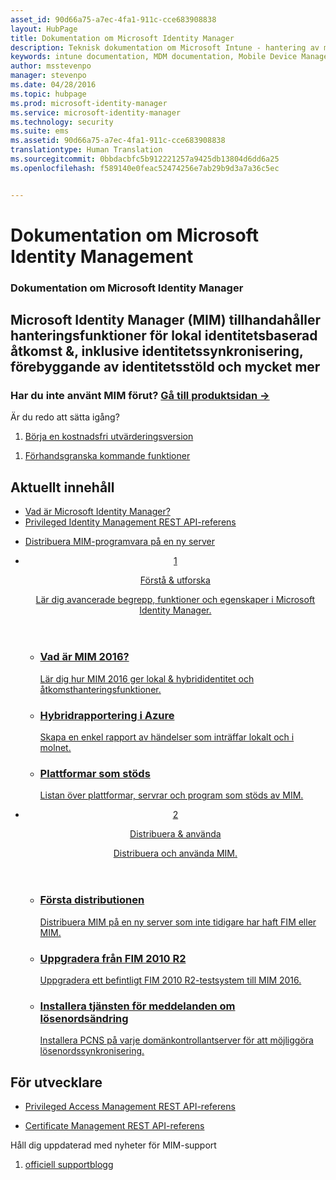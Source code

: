 ```yaml
---
asset_id: 90d66a75-a7ec-4fa1-911c-cce683908838
layout: HubPage
title: Dokumentation om Microsoft Identity Manager
description: Teknisk dokumentation om Microsoft Intune - hantering av mobilenheter och mobilapplikationer
keywords: intune documentation, MDM documentation, Mobile Device Management Documentation, Mobile Device and Application Management Documentation
author: msstevenpo
manager: stevenpo
ms.date: 04/28/2016
ms.topic: hubpage
ms.prod: microsoft-identity-manager
ms.service: microsoft-identity-manager
ms.technology: security
ms.suite: ems
ms.assetid: 90d66a75-a7ec-4fa1-911c-cce683908838
translationtype: Human Translation
ms.sourcegitcommit: 0bbdacbfc5b912221257a9425db13804d6dd6a25
ms.openlocfilehash: f589140e0feac52474256e7ab29b9d3a7a36c5ec


---
```

# Dokumentation om Microsoft Identity Management
<article id="main">
    <section id="hero-content">
      <h1>Dokumentation om Microsoft Identity Manager</h1>
      <h2>Microsoft Identity Manager (MIM) tillhandahåller hanteringsfunktioner för lokal identitetsbaserad åtkomst &amp;, inklusive identitetssynkronisering, förebyggande av identitetsstöld och mycket mer</h2>
      <h3>Har du inte använt MIM förut? <a href="http://go.microsoft.com/fwlink/?LinkId=816853" target="\_blank">Gå till produktsidan &rarr;</a></h3>     
    </section>
    <aside class="alert section-border">
      <p>Är du redo att sätta igång?</p>
      <ol class="action-list">
        <li><a href="https://www.microsoft.com/evalcenter/evaluate-microsoft-identity-manager-2016" target="\_blank" class="button-bordered button-translucent">Börja en kostnadsfri utvärderingsversion</a></li>
      </ol>
      <ol class="action-list">
        <li><a href="http://connect.microsoft.com/site1164/Downloads/DownloadDetails.aspx?DownloadID=61395" target="\_blank" class="button-bordered button-translucent">Förhandsgranska kommande funktioner</a></li>
      </ol>
    </aside>
    <section id="featured" class="container">
      <h2 class="section-heading"><span class="icon icon-warning"></span> Aktuellt innehåll</h2>
      <div class="features row">
        <ul class="column column-half">
          <li><a href="/microsoft-identity-manager/understand-explore/microsoft-identity-manager-2016">Vad är Microsoft Identity Manager?</a></li>
          <li><a href="/microsoft-identity-manager/reference/privileged-access-management-rest-api-reference">Privileged Identity Management REST API-referens</a></li>
        </ul>
        <ul class="column column-half">
          <li><a href="/microsoft-identity-manager/deploy-use/microsoft-identity-manager-deploy">Distribuera MIM-programvara på en ny server</a></li>
        </ul>
      </div>
    </section>
    <div id="journeys">
      <section class="container">
        <ul class="journeys-list">
          <li class="journey-step">
            <header class="journey-step-header row">
              <a href="/microsoft-identity-manager/understand-explore/microsoft-identity-manager-2016">
                <div class="title column-third">
                  <span class="step-number">1</span>
                  <p>Förstå &amp; utforska</p>
                </div>
                <p class="description column-two-thirds">Lär dig avancerade begrepp, funktioner och egenskaper i Microsoft Identity Manager.
                </p>
              </a>
            </header>
            <section class="journey-step-elements content">
              <ul class="row">
                <li class="column-third">
                  <a href="/microsoft-identity-manager/understand-explore/microsoft-identity-manager-2016">
                    <h3>Vad är MIM 2016?</h3>
                    <p>Lär dig hur MIM 2016 ger lokal &amp; hybrididentitet och åtkomsthanteringsfunktioner.</p>
                  </a>
                </li>
                <li class="column-third">
                  <a href="/microsoft-identity-manager/understand-explore/identity-manager-hybrid-reporting-azure">
                    <h3>Hybridrapportering i Azure</h3>
                    <p>Skapa en enkel rapport av händelser som inträffar lokalt och i molnet.</p>
                  </a>
                </li>
                <li class="column-third">
                  <a href="/microsoft-identity-manager/plan-design/microsoft-identity-manager-2016-supported-platforms">
                    <h3>Plattformar som stöds</h3>
                    <p>Listan över plattformar, servrar och program som stöds av MIM.</p>
                  </a>
                </li>
              </ul>
            </section>
          </li>
          <li class="journey-step">
            <header class="journey-step-header row">
              <a href="/microsoft-identity-manager/deploy-use/microsoft-identity-manager-deploy">
                <div class="title column-third">
                  <span class="step-number">2</span>
                  <p>Distribuera &amp; använda</p>
                </div>
                <p class="description column-two-thirds">Distribuera och använda MIM.
                </p>
              </a>
            </header>
            <section class="journey-step-elements content">
              <ul class="row">
                <li class="column-third">
                  <a href="/microsoft-identity-manager/deploy-use/microsoft-identity-manager-deploy">
                    <h3>Första distributionen</h3>
                    <p>Distribuera MIM på en ny server som inte tidigare har haft FIM eller MIM.</p>
                  </a>
                </li>
                <li class="column-third">
                  <a href="/microsoft-identity-manager/deploy-use/microsoft-identity-manager-2016-upgrade-from-fim-2010-R2">
                    <h3>Uppgradera från FIM 2010 R2</h3>
                    <p>Uppgradera ett befintligt FIM 2010 R2-testsystem till MIM 2016.</p>
                  </a>
                </li>
                <li class="column-third">
                  <a href="/microsoft-identity-manager/deploy-use/deploying-mim-password-change-notification-service-on-domain-controller">
                    <h3>Installera tjänsten för meddelanden om lösenordsändring</h3>
                    <p>Installera PCNS på varje domänkontrollantserver för att möjliggöra lösenordssynkronisering.</p>
                  </a>
                </li>
              </ul>
            </section>
          </li>
        </ul>
      </section>
    </div>
    <div class="section-border">
      <section class="resources container">
        <h2 class="section-heading"><span class="icon icon-options"></span> För utvecklare</h2>
        <div class="resource-list row">
          <ul class="column-half">
            <li><a href="/microsoft-identity-manager/reference/privileged-access-management-rest-api-reference">Privileged Access Management REST API-referens</a></li>
          </ul>
          <ul class="column-half">
            <li><a href="/microsoft-identity-manager/reference/certificate-management-rest-api-reference">Certificate Management REST API-referens</a></li>
          </ul>
        </div>
      </section>
    </div>
    <aside class="alert alert-social">
      <p>Håll dig uppdaterad med nyheter för MIM-support</p>
      <ol class="action-list">
        <li><a href="https://blogs.technet.microsoft.com/iamsupport/" target="\_blank" class="button-bordered button-translucent">officiell supportblogg</a></li>
      </ol>
    </aside>
</article>



<!--HONumber=Jun16_HO4-->


